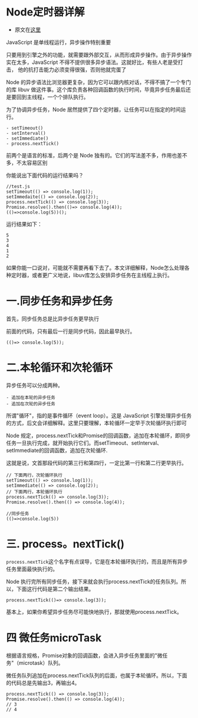 # Node定时器详解

- 原文在[这里](http://www.ruanyifeng.com/blog/2018/02/node-event-loop.html)

JavaScript 是单线程运行，异步操作特别重要

只要用到引擎之外的功能，就需要跟外部交互，从而形成异步操作。由于异步操作实在太多，JavaScript 不得不提供很多异步语法。这就好比，有些人老是受打击， 他的抗打击能力必须变得很强，否则他就完蛋了

Node 的异步语法比浏览器更复杂，因为它可以跟内核对话，不得不搞了一个专门的库 libuv 做这件事。这个库负责各种回调函数的执行时间，毕竟异步任务最后还是要回到主线程，一个个排队执行。


为了协调异步任务，Node 居然提供了四个定时器，让任务可以在指定的时间运行。

```
- setTimeout()
- setInterval()
- setImmediate()
- process.nextTick()
```

前两个是语言的标准，后两个是 Node 独有的。它们的写法差不多，作用也差不多，不太容易区别

你能说出下面代码的运行结果吗？

```
//test.js
setTimeout(() => console.log(1));
setImmedaite(() => console.log(2));
process.nextTick(() => console.log(3));
Promise.resolve().then(()=> console.log(4));
(()=>console.log(5))();

```

运行结果如下：
```
5
3
4
1
2
```
如果你能一口说对，可能就不需要再看下去了。本文详细解释，Node怎么处理各种定时器，或者更广义地说，libuv库怎么安排异步任务在主线程上执行。

# 一.同步任务和异步任务
首先，同步任务总是比异步任务更早执行

前面的代码，只有最后一行是同步代码，因此最早执行。
```
(()=> console.log(5));
```

# 二.本轮循环和次轮循环

异步任务可以分成两种。

```
- 追加在本轮的异步任务
- 追加在次轮的异步任务
```
所谓"循环"，指的是事件循环（event loop）。这是 JavaScript 引擎处理异步任务的方式，后文会详细解释。这里只要理解，本轮循环一定早于次轮循环执行即可

Node 规定，process.nextTick和Promise的回调函数，追加在本轮循环，即同步任务一旦执行完成，就开始执行它们。而setTimeout、setInterval、setImmediate的回调函数，追加在次轮循环.

这就是说，文首那段代码的第三行和第四行，一定比第一行和第二行更早执行。

```
// 下面两行，次轮循环执行
setTimeout(() => console.log(1));
setImmediate(() => console.log(2));
// 下面两行，本轮循环执行
process.nextTick(() => console.log(3));
Promise.resolve().then(() => console.log(4));

//同步任务
(()=>console.log(5))
```

# 三. process。nextTick()

```process.nextTick```这个名字有点误导，它是在本轮循环执行的，而且是所有异步任务里面最快执行的。

Node 执行完所有同步任务，接下来就会执行process.nextTick的任务队列。所以，下面这行代码是第二个输出结果。

```
process.nextTick(()=> console.log(3));
```

基本上，如果你希望异步任务尽可能快地执行，那就使用process.nextTick。

# 四 微任务microTask

根据语言规格，Promise对象的回调函数，会进入异步任务里面的"微任务"（microtask）队列。

微任务队列追加在process.nextTick队列的后面，也属于本轮循环。所以，下面的代码总是先输出3，再输出4。

```
process.nextTick(() => console.log(3));
Promise.resolve().then(() => console.log(4));
// 3
// 4
```
